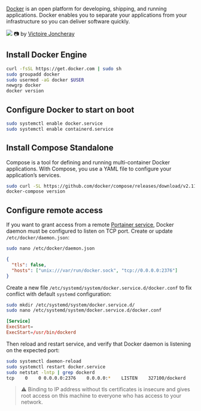 [Docker](https://docs.docker.com/) is an open platform for developing, shipping, and running applications. Docker enables you to separate your applications from your infrastructure so you can deliver software quickly.

![](https://images.unsplash.com/photo-1504383633899-a17806f7e9ad?ixlib=rb-4.0.3&ixid=MnwxMjA3fDB8MHxwaG90by1wYWdlfHx8fGVufDB8fHx8&auto=format&fit=crop&w=1506&q=80)
📷 by [Victoire Joncheray](https://unsplash.com/@victoire_jonch)

## Install Docker Engine

```bash
curl -fsSL https://get.docker.com | sudo sh
sudo groupadd docker
sudo usermod -aG docker $USER
newgrp docker
docker version        
```

## Configure Docker to start on boot

```bash
sudo systemctl enable docker.service
sudo systemctl enable containerd.service
```

## Install Compose Standalone

Compose is a tool for defining and running multi-container Docker applications. With Compose, you use a YAML file to configure your application’s services.

```bash
sudo curl -SL https://github.com/docker/compose/releases/download/v2.11.2/docker-compose-linux-x86_64 -o /usr/local/bin/docker-compose
docker-compose version                                                                                                              
```

## Configure remote access

If you want to grant access from a remote [Portainer service](https://github.com/greums/cheat-sheets/blob/master/containerization/install-portainer-as-container.md), Docker daemon must be configured to listen on TCP port.
Create or update `/etc/docker/daemon.json`:
```bash
sudo nano /etc/docker/daemon.json
```
```json
{
  "tls": false,
  "hosts": ["unix:///var/run/docker.sock", "tcp://0.0.0.0:2376"]
}
```

Create a new file `/etc/systemd/system/docker.service.d/docker.conf` to fix conflict with default `systemd` configuration:
```bash
sudo mkdir /etc/systemd/system/docker.service.d/
sudo nano /etc/systemd/system/docker.service.d/docker.conf
```
```toml
[Service]
ExecStart=
ExecStart=/usr/bin/dockerd
```

Then reload and restart service, and verify that Docker daemon is listening on the expected port:
```bash
sudo systemctl daemon-reload 
sudo systemctl restart docker.service
sudo netstat -lntp | grep dockerd
tcp    0    0 0.0.0.0:2376    0.0.0.0:*    LISTEN    327100/dockerd
```

> ⚠️ Binding to IP address without tls certificates is insecure and gives root access on this machine to everyone who has access to your network. 
